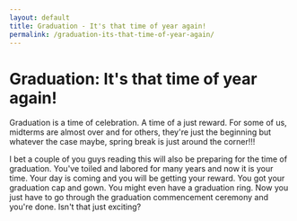 ```yaml
---
layout: default
title: Graduation - It's that time of year again!
permalink: /graduation-its-that-time-of-year-again/
---
```



<h1>Graduation: It's that time of year again!</h1>    

<p>Graduation is a time of celebration. A time of a just reward. For some of us, midterms are almost over and for others, they're just the beginning but whatever the case maybe, spring break is just around the corner!!!</p>

<p>I bet a couple of you guys reading this will also be preparing for the time of graduation. You've toiled and labored for many years and now it is your time. Your day is coming and you will be getting your reward. You got your graduation cap and gown. You might even have a graduation ring. Now you just have to go through the graduation commencement ceremony and you're done. Isn't that just exciting?</p>
